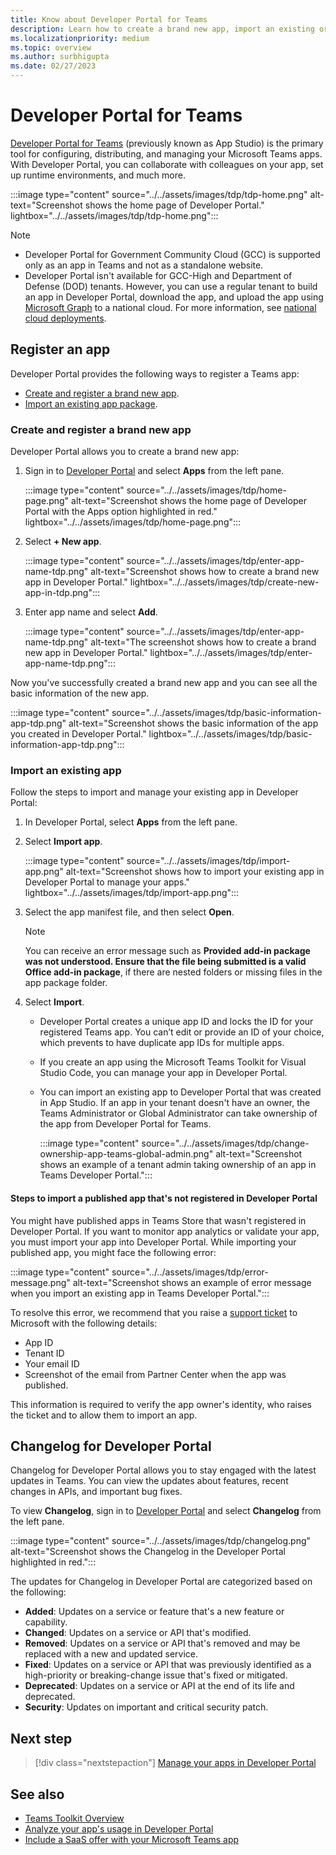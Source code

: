 ```yaml
---
title: Know about Developer Portal for Teams
description: Learn how to create a brand new app, import an existing or published app in Developer Portal, and changelog for Developer Portal.
ms.localizationpriority: medium
ms.topic: overview
ms.author: surbhigupta
ms.date: 02/27/2023
---
```


# Developer Portal for Teams

<a href="https://dev.teams.microsoft.com" target="_blank">Developer Portal for Teams</a> (previously known as App Studio) is the primary tool for configuring, distributing, and managing your Microsoft Teams apps. With Developer Portal, you can collaborate with colleagues on your app, set up runtime environments, and much more.

:::image type="content" source="../../assets/images/tdp/tdp-home.png" alt-text="Screenshot shows the home page of Developer Portal." lightbox="../../assets/images/tdp/tdp-home.png":::

> [!NOTE]
>
> * Developer Portal for Government Community Cloud (GCC) is supported only as an app in Teams and not as a standalone website.
> * Developer Portal isn't available for GCC-High and Department of Defense (DOD) tenants. However, you can use a regular tenant to build an app in Developer Portal, download the app, and upload the app using [Microsoft Graph](/graph/api/teamsapp-publish?view=graph-rest-1.0&tabs=http&preserve-view=true) to a national cloud. For more information, see [national cloud deployments](/graph/deployments).

## Register an app

Developer Portal provides the following ways to register a Teams app:

* [Create and register a brand new app](#create-and-register-a-brand-new-app).
* [Import an existing app package](#import-an-existing-app).

### Create and register a brand new app

Developer Portal allows you to create a brand new app:

1. Sign in to [Developer Portal](https://dev.teams.microsoft.com) and select **Apps** from the left pane.

   :::image type="content" source="../../assets/images/tdp/home-page.png" alt-text="Screenshot shows the home page of Developer Portal with the Apps option highlighted in red." lightbox="../../assets/images/tdp/home-page.png":::

1. Select **+ New app**.

   :::image type="content" source="../../assets/images/tdp/enter-app-name-tdp.png" alt-text="Screenshot shows how to create a brand new app in Developer Portal." lightbox="../../assets/images/tdp/create-new-app-in-tdp.png":::

1. Enter app name and select **Add**.

   :::image type="content" source="../../assets/images/tdp/enter-app-name-tdp.png" alt-text="The screenshot shows how to create a brand new app in Developer Portal." lightbox="../../assets/images/tdp/enter-app-name-tdp.png":::

Now you've successfully created a brand new app and you can see all the basic information of the new app.

:::image type="content" source="../../assets/images/tdp/basic-information-app-tdp.png" alt-text="Screenshot shows the basic information of the app you created in Developer Portal." lightbox="../../assets/images/tdp/basic-information-app-tdp.png":::

### Import an existing app

Follow the steps to import and manage your existing app in Developer Portal:

1. In Developer Portal, select **Apps** from the left pane.
1. Select **Import app**.

   :::image type="content" source="../../assets/images/tdp/import-app.png" alt-text="Screenshot shows how to import your existing app in Developer Portal to manage your apps." lightbox="../../assets/images/tdp/import-app.png":::

1. Select the app manifest file, and then select **Open**.

   > [!NOTE]
   > You can receive an error message such as **Provided add-in package was not understood. Ensure that the file being submitted is a valid Office add-in package**, if there are nested folders or missing files in the app package folder.

1. Select **Import**.

   * Developer Portal creates a unique app ID and locks the ID for your registered Teams app. You can’t edit or provide an ID of your choice, which prevents to have duplicate app IDs for multiple apps.
   * If you create an app using the Microsoft Teams Toolkit for Visual Studio Code, you can manage your app in Developer Portal.
   * You can import an existing app to Developer Portal that was created in App Studio. If an app in your tenant doesn't have an owner, the Teams Administrator or Global Administrator can take ownership of the app from Developer Portal for Teams.

     :::image type="content" source="../../assets/images/tdp/change-ownership-app-teams-global-admin.png" alt-text="Screenshot shows an example of a tenant admin taking ownership of an app in Teams Developer Portal.":::

#### Steps to import a published app that's not registered in Developer Portal

You might have published apps in Teams Store that wasn't registered in Developer Portal. If you want to monitor app analytics or validate your app, you must import your app into Developer Portal. While importing your published app, you might face the following error:

:::image type="content" source="../../assets/images/tdp/error-message.png" alt-text="Screenshot shows an example of error message when you import an existing app in Teams Developer Portal."::: 

To resolve this error, we recommend that you raise a [support ticket](../../feedback.md) to Microsoft with the following details:

* App ID
* Tenant ID
* Your email ID
* Screenshot of the email from Partner Center when the app was published.

This information is required to verify the app owner's identity, who raises the ticket and to allow them to import an app.

## Changelog for Developer Portal

Changelog for Developer Portal allows you to stay engaged with the latest updates in Teams. You can view the updates about features, recent changes in APIs, and important bug fixes.

To view **Changelog**, sign in to [Developer Portal](https://dev.teams.microsoft.com) and select **Changelog** from the left pane.

:::image type="content" source="../../assets/images/tdp/changelog.png" alt-text="Screenshot shows the Changelog in the Developer Portal highlighted in red.":::

The updates for Changelog in Developer Portal are categorized based on the following:

* **Added**: Updates on a service or feature that's a new feature or capability.
* **Changed**: Updates on a service or API that's modified.
* **Removed**: Updates on a service or API that's removed and may be replaced with a new and updated service.
* **Fixed**: Updates on a service or API that was previously identified as a high-priority or breaking-change issue that's fixed or mitigated.
* **Deprecated**: Updates on a service or API at the end of its life and deprecated.
* **Security**: Updates on important and critical security patch.

## Next step

> [!div class="nextstepaction"]
> [Manage your apps in Developer Portal](manage-your-apps-in-developer-portal.md)

## See also

* [Teams Toolkit Overview](../../toolkit/teams-toolkit-fundamentals.md)
* [Analyze your app's usage in Developer Portal](analyze-your-apps-usage-in-developer-portal.md)
* [Include a SaaS offer with your Microsoft Teams app](~/concepts/deploy-and-publish/appsource/prepare/include-saas-offer.md)
